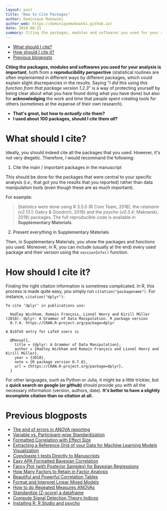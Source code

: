```yaml
---
layout: post
title: "How to Cite Packages"
author: Dominique Makowski
author_web: https://dominiquemakowski.github.io/
date: 2018-08-31
summary: Citing the packages, modules and softwares you used for your analysis is important.
---
```


-   [What should I cite?](#what-should-i-cite)
-   [How should I cite it?](#how-should-i-cite-it)
-   [Previous blogposts](#previous-blogposts)

**Citing the packages, modules and softwares you used for your analysis is important**, both from a **reproducibility perspective** (statistical routines are often implemented in different ways by different packages, which could explain slight discrepancies in the results. Saying "*I did this using this function from that package version 1.2.3*" is a way of protecting yourself by being clear about what you have found doing what you have done) but also for **acknowledging** the work and time that people spent creating tools for others (sometimes at the expense of their own research).

-   **That's great, but how to *actually* cite them?**
-   **I used about 100 packages, should I cite them *all*?**

What should I cite?
===================

Ideally, you should indeed cite all the packages that you used. However, it's not very diegetic. Therefore, I would recommand the following:

1.  Cite the main / important packages in the manuscript

This should be done for the packages that were central to your specific analysis (*i.e.,* that got you the results that you reported) rather than data manipulation tools (even though these are as much important).

For example:

> Statistics were done using R 3.5.0 (R Core Team, 2018), the *rstanarm* (*v2.13.1*; Gabry & Goodrich, 2016) and the *psycho* (*v0.3.4*; Makowski, 2018) packages. The full reproducible code is available in **Supplementary Materials**.

2.  Present everything in Supplementary Materials

Then, in Supplementary Materials, you show the packages and functions you used. Moreover, in R, you can include (usually at the end) every used package and their version using the `sessionInfo()` function.

How should I cite it?
=====================

Finding the right citation information is sometimes complicated. In R, this process is made quite easy, you simply run `citation("packagename")`. For instance, `citation("dplyr")`:

    To cite ‘dplyr’ in publications use:

      Hadley Wickham, Romain François, Lionel Henry and Kirill Müller (2018). dplyr: A Grammar of Data Manipulation. R package version
      0.7.6. https://CRAN.R-project.org/package=dplyr

    A BibTeX entry for LaTeX users is

      @Manual{,
        title = {dplyr: A Grammar of Data Manipulation},
        author = {Hadley Wickham and Romain François and Lionel Henry and Kirill Müller},
        year = {2018},
        note = {R package version 0.7.6},
        url = {https://CRAN.R-project.org/package=dplyr},
      }

For other languages, such as Python or Julia, it might be a little trickier, but a **quick search on google (*or github*)** should provide you with all the necessary information (version, authors, date). **It's better to have a slightly incomplete citation than no citation at all.**

Previous blogposts
==================

-   [The end of errors in ANOVA reporting](https://neuropsychology.github.io/psycho.R/2018/07/20/analyze_anova.html)
-   [Variable vs. Participant-wise Standardization](https://neuropsychology.github.io/psycho.R/2018/07/14/standardize_grouped_df.html)
-   [Formatted Correlation with Effect Size](https://neuropsychology.github.io/psycho.R/2018/06/28/analyze_correlation.html)
-   [Extracting a Reference Grid of your Data for Machine Learning Models Visualization](https://neuropsychology.github.io/psycho.R/2018/06/25/refdata.html)
-   [Copy/paste t-tests Directly to Manuscripts](https://neuropsychology.github.io/psycho.R/2018/06/19/analyze_ttest.html)
-   [Easy APA Formatted Bayesian Correlation](https://neuropsychology.github.io/psycho.R/2018/06/11/bayesian_correlation.html)
-   [Fancy Plot (with Posterior Samples) for Bayesian Regressions](https://neuropsychology.github.io/psycho.R/2018/06/03/plot_bayesian_model.html)
-   [How Many Factors to Retain in Factor Analysis](https://neuropsychology.github.io/psycho.R/2018/05/24/n_factors.html)
-   [Beautiful and Powerful Correlation Tables](https://neuropsychology.github.io/psycho.R/2018/05/20/correlation.html)
-   [Format and Interpret Linear Mixed Models](https://neuropsychology.github.io/psycho.R/2018/05/10/interpret_mixed_models.html)
-   [How to do Repeated Measures ANOVAs](https://neuropsychology.github.io/psycho.R/2018/05/01/repeated_measure_anovas.html)
-   [Standardize (Z-score) a dataframe](https://neuropsychology.github.io/psycho.R/2018/03/29/standardize.html)
-   [Compute Signal Detection Theory Indices](https://neuropsychology.github.io/psycho.R/2018/03/29/SDT.html)
-   [Installing R, R Studio and psycho](https://neuropsychology.github.io/psycho.R/2018/03/21/installingR.html)
